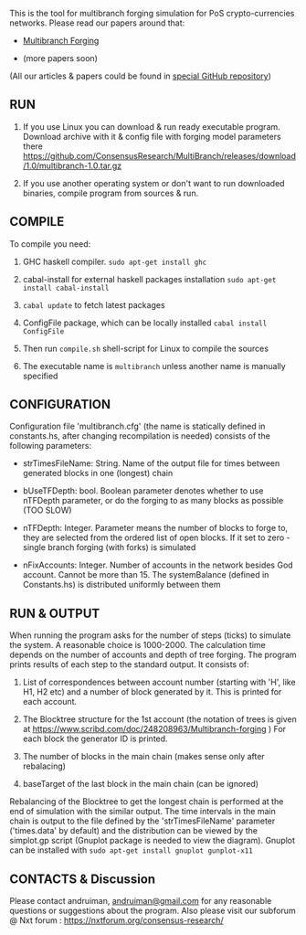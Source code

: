 
This is the tool for multibranch forging simulation for PoS crypto-currencies networks. Please read our papers around that:

* [Multibranch Forging](http://www.scribd.com/doc/248208963/Multibranch-forging)

* (more papers soon)

(All our articles & papers could be found in [special GitHub repository](https://github.com/ConsensusResearch/articles-papers))

RUN
----

1. If you use Linux you can download & run ready executable program. Download archive with it & config file
 with forging model parameters there https://github.com/ConsensusResearch/MultiBranch/releases/download/1.0/multibranch-1.0.tar.gz

2. If you use another operating system or don't want to run downloaded binaries, compile program from sources & run.


COMPILE
--------

To compile you need:

1. GHC haskell compiler. 
   `sudo apt-get install ghc`

2. cabal-install for external haskell packages installation
   `sudo apt-get install cabal-install`

3. `cabal update` to fetch latest packages

4. ConfigFile package, which can be locally installed
   `cabal install ConfigFile`

5. Then run `compile.sh` shell-script for Linux to compile the sources

6. The executable name is `multibranch` unless another name is manually specified

CONFIGURATION
-------------

Configuration file 'multibranch.cfg' (the name is statically defined in constants.hs, after changing recompilation
is needed) consists of the following parameters:

* strTimesFileName: String. Name of the output file for times between generated blocks in one (longest) chain

* bUseTFDepth: bool. Boolean parameter denotes whether to use nTFDepth parameter, or do the forging to as many blocks as possible (TOO SLOW)

* nTFDepth: Integer. Parameter means the number of blocks to forge to, they are selected from the ordered list of open blocks. If it set to
           zero - single branch forging (with forks) is simulated

* nFixAccounts: Integer. Number of accounts in the network besides God account. Cannot be more than 15. The systemBalance (defined in Constants.hs)
               is distributed uniformly between them


RUN & OUTPUT
-------------

When running the program asks for the number of steps (ticks) to simulate the system. A reasonable choice is 1000-2000. The calculation time depends
on the number of accounts and depth of tree forging. The program prints results of each step to the standard output. It consists of:

1. List of correspondences between account number (starting with 'H', like H1, H2 etc) and a number of block generated by it.
   This is printed for each account.

2. The Blocktree structure for the 1st account (the notation of trees is given at https://www.scribd.com/doc/248208963/Multibranch-forging )
   For each block the generator ID is printed.

3. The number of blocks in the main chain (makes sense only after rebalacing)

4. baseTarget of the last block in the main chain (can be ignored)

Rebalancing of the Blocktree to get the longest chain is performed at the end of simulation with the similar output.
The time intervals in the main chain is output to the file defined by the 'strTimesFileName' parameter ('times.data' by default) and the distribution
can be viewed by the simplot.gp script (Gnuplot package is needed to view the diagram).
Gnuplot can be installed with
  `sudo apt-get install gnuplot gunplot-x11`

CONTACTS & Discussion
---------------------

Please contact andruiman, andruiman@gmail.com for any reasonable questions or suggestions about the program.
Also please visit our subforum @ Nxt forum : https://nxtforum.org/consensus-research/